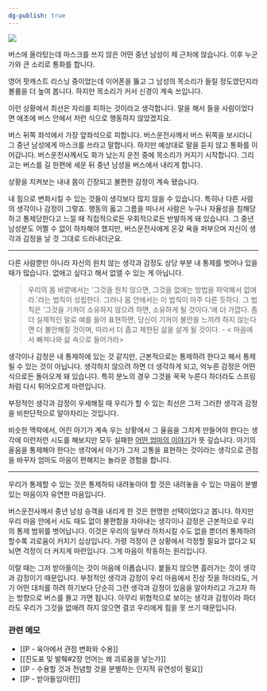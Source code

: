 ```yaml
---
dg-publish: true
---
```


![](https://i.imgur.com/ZxkOSUs.png)

버스에 올라탔는데 마스크를 쓰지 않은 어떤 중년 남성이 제 근처에 앉습니다. 이후 누군가와 큰 소리로 통화를 합니다. 

영어 팟캐스트 리스닝 중이었는데 이어폰을 뚫고 그 남성의 목소리가 들릴 정도였던지라 볼륨을 더 높여 봅니다. 하지만 목소리가 커서 신경이 계속 쓰입니다.

이런 상황에서 최선은 자리를 피하는 것이라고 생각합니다. 말을 해서 들을 사람이었다면 애초에 버스 안에서 저런 식으로 행동하지 않았겠지요. 

버스 뒤쪽 좌석에서 가장 앞좌석으로 피합니다. 버스운전사께서 버스 뒤쪽을 보시더니 그 중년 남성에게 마스크를 쓰라고 말합니다. 하지만 예상대로 말을 듣지 않고 통화를 이어갑니다. 버스운전사께서도 화가 났는지 운전 중에 목소리가 커지기 시작합니다. 그리고는 버스를 길 한편에 세운 뒤 중년 남성을 버스에서 내리게 합니다.

상황을 지켜보는 내내 몸이 긴장되고 불편한 감정이 계속 됐습니다.

내 힘으로 변화시킬 수 있는 것들이 생각보다 많지 않을 수 있습니다. 특히나 다른 사람의 생각이나 감정이 그렇죠. 행동의 옳고 그름을 떠나서 사람은 누구나 자율성을 침해당하고 통제당한다고 느낄 때 직접적으로든 우회적으로든 반발하게 돼 있습니다. 그 중년 남성분도 어쩔 수 없이 하차해야 했지만, 버스운전사에게 온갖 욕을 퍼부으며 자신이 생각과 감정을 날 것 그대로 드러내더군요. 

---

다른 사람뿐만 아니라 자신의 원치 않는 생각과 감정도 상당 부분 내 통제를 벗어나 있을 때가 많습니다. 없애고 싶다고 해서 없앨 수 있는 게 아닙니다.

>우리의 몸 바깥에서는 '그것을 원치 않으면, 그것을 없애는 방법을 파악해서 없애라.'라는 법칙이 성립한다. 그러나 몸 안에서는 이 법칙이 아주 다른 듯하다. 그 법칙은 '그것을 기꺼이 소유하지 않으려 하면, 소유하게 될 것이다.'에 더 가깝다. 좀 더 실제적인 말로 예를 들어 표현하면, 당신이 기꺼이 불안을 느끼려 하지 않는다면 더 불안해질 것이며, 따라서 더 좁고 제한된 삶을 살게 될 것이다. - < 마음에서 빠져나와 삶 속으로 들어가라> 

생각이나 감정은 내 통제하에 있는 것 같지만, 근본적으로는 통제하려 한다고 해서 통제될 수 있는 것이 아닙니다. 생각하지 않으려 하면 더 생각하게 되고, 억누른 감정은 어떤 식으로든 돌아오게 돼 있습니다. 특히 분노의 경우 그것을 꾹꾹 누른다 하더라도 스프링처럼 다시 튀어오르게 마련입니다. 

부정적인 생각과 감정이 우세해질 때 우리가 할 수 있는 최선은 그저 그러한 생각과 감정을 비판단적으로 알아차리는 것입니다. 

비슷한 맥락에서, 어린 아기가 계속 우는 상황에서 그 울음을 그치게 만들어야 한다는 생각에 이런저런 시도를 해보지만 모두 실패한 [어떤 엄마의 이야기](https://hiddenbrain.org/podcast/happiness-2-0-the-path-to-contentment/#:~:text=I%20didn%27t%20do,try%20and%20avoid.)가 뜻 깊습니다. 아기의 울음을 통제해야 한다는 생각에서 아기가 그저 고통을 표현하는 것이라는 생각으로 관점을 바꾸자 엄마도 마음이 편해지는 놀라운 경험을 합니다.

---

우리가 통제할 수 있는 것은 통제하되 내려놓아야 할 것은 내려놓을 수 있는 마음이 분별 있는 마음이자 유연한 마음입니다. 

버스운전사께서 중년 남성 승객을 내리게 한 것은 현명한 선택이었다고 봅니다. 하지만 우리 마음 안에서 시도 때도 없이 불편함을 자아내는 생각이나 감정은 근본적으로 우리의 통제 범위를 벗어납니다. 이것은 우리의 일부라 하차시킬 수도 없을 뿐더러 통제하려 할수록 괴로움이 커지기 십상입니다. 가령 걱정이 큰 상황에서 걱정할 필요가 없다고 되뇌면 걱정이 더 커지게 마련입니다. 그게 마음이 작동하는 원리입니다.

이럴 때는 그저 받아들이는 것이 마음에 이롭습니다. 붙들지 않으면 흘러가는 것이 생각과 감정이기 때문입니다. 부정적인 생각과 감정이 우리 마음에서 진상 짓을 하더라도, 거기 어떤 대처를 하려 하기보다 단순히 그런 생각과 감정이 있음을 알아차리고 가고자 하는 방향으로 버스를 몰고 가면 됩니다. 아무리 위협적으로 보이는 생각과 감정이라 하더라도 우리가 그것을 없애려 하지 않으면 결코 우리에게 힘을 못 쓰기 때문입니다. 


### 관련 메모
- [[P - 육아에서 관점 변화와 수용]]
- [[진도표 및 발췌#2장 언어는 왜 괴로움을 낳는가]]
- [[P - 수용할 것과 전념할 것을 분별하는 인지적 유연성이 필요]]
- [[P - 받아들임이란]]
